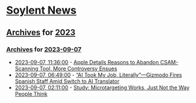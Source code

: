 # [Soylent News](../../../README.md)

## [Archives](../../index.md) for [2023](../index.md)

### [Archives](../../index.md) for [2023-09-07](index.md)

* [2023-09-07, 11:36:00](https://soylentnews.org/article.pl?sid=23/09/06/1057238&from=rss) - [Apple Details Reasons to Abandon CSAM-Scanning Tool, More Controversy Ensues](https://soylentnews.org/article.pl?sid=23/09/06/1057238&from=rss)
* [2023-09-07, 06:49:00](https://soylentnews.org/article.pl?sid=23/09/06/101202&from=rss) - [“AI Took My Job, Literally”—Gizmodo Fires Spanish Staff Amid Switch to AI Translator](https://soylentnews.org/article.pl?sid=23/09/06/101202&from=rss)
* [2023-09-07, 02:11:00](https://soylentnews.org/article.pl?sid=23/09/06/0956246&from=rss) - [Study: Microtargeting Works, Just Not the Way People Think](https://soylentnews.org/article.pl?sid=23/09/06/0956246&from=rss)
